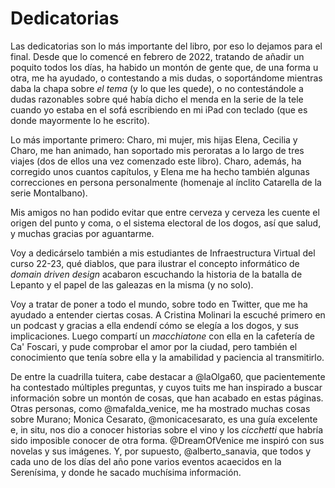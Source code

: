# Dedicatorias

Las dedicatorias son lo más importante del libro, por eso lo dejamos para el
final. Desde que lo comencé en febrero de 2022, tratando de añadir un poquito
todos los días, ha habido un montón de gente que, de una forma u otra, me ha
ayudado, o contestando a mis dudas, o soportándome mientras daba la chapa sobre
*el tema* (y lo que les quede), o no contestándole a dudas razonables sobre qué
había dicho el menda en la serie de la tele cuando yo estaba en el sofá
escribiendo en mi iPad con teclado (que es donde mayormente lo he escrito).

Lo más importante primero: Charo, mi mujer, mis hijas Elena, Cecilia y Charo, me
han animado, han soportado mis peroratas a lo largo de tres viajes (dos de ellos
una vez comenzado este libro). Charo, además, ha corregido unos cuantos
capítulos, y Elena me ha hecho también algunas correcciones en persona
personalmente (homenaje al ínclito Catarella de la serie Montalbano).

Mis amigos no han podido evitar que entre cerveza y cerveza les cuente el origen
del punto y coma, o el sistema electoral de los dogos, así que salud, y muchas
gracias por aguantarme.

Voy a dedicárselo también a mis estudiantes de Infraestructura Virtual del curso
22-23, qué diablos, que para ilustrar el concepto informático de *domain driven
design* acabaron escuchando la historia de la batalla de Lepanto y el papel de
las galeazas en la misma (y no solo).

Voy a tratar de poner a todo el mundo, sobre todo en Twitter, que me ha ayudado
a entender ciertas cosas. A Cristina Molinari la escuché primero en un podcast y
gracias a ella endendí cómo se elegía a los dogos, y sus implicaciones. Luego
compartí un *macchiatone* con ella en la cafetería de Ca' Foscari, y pude
comprobar el amor por la ciudad, pero también el conocimiento que tenía sobre
ella y la amabilidad y paciencia al transmitirlo.

De entre la cuadrilla tuitera, cabe destacar a @laOlga60, que pacientemente ha
contestado múltiples preguntas, y cuyos tuits me han inspirado a buscar
información sobre un montón de cosas, que han acabado en estas páginas. Otras
personas, como @mafalda_venice, me ha mostrado muchas cosas sobre Murano; Monica
Cesarato, @monicacesarato, es una guía excelente e, in situ, nos dio a conocer
historias sobre el vino y los *cicchetti* que habría sido imposible conocer de
otra forma. @DreamOfVenice me inspiró con sus novelas y sus imágenes. Y, por
supuesto, @alberto_sanavia, que todos y cada uno de los días del año pone varios
eventos acaecidos en la Serenísima, y donde he sacado muchísima información.
